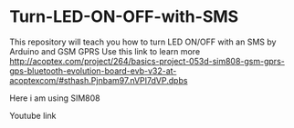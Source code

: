 # Turn-LED-ON-OFF-with-SMS
This repository will teach you how to turn LED ON/OFF with an SMS by Arduino and GSM GPRS
Use this link to learn more http://acoptex.com/project/264/basics-project-053d-sim808-gsm-gprs-gps-bluetooth-evolution-board-evb-v32-at-acoptexcom/#sthash.Pjnbam97.nVPI7dVP.dpbs

Here i am using SIM808


Youtube link
